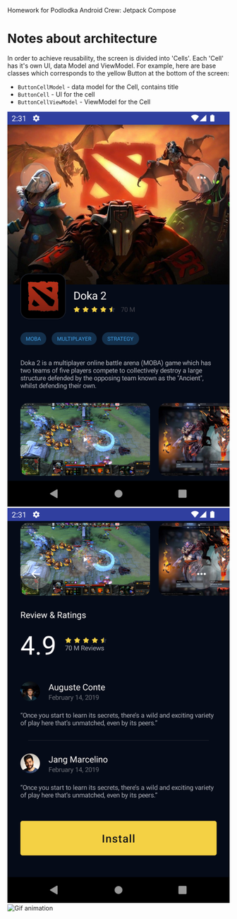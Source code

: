Homework for Podlodka Android Crew: Jetpack Compose

# Notes about architecture
In order to achieve reusability, the screen is divided into 'Cells'. Each 'Cell' has it's own UI, data Model and 
ViewModel. For example, here are base classes which corresponds to the yellow Button at the bottom of the screen:
- `ButtonCellModel` - data model for the Cell, contains title
- `ButtonCell` - UI for the cell
- `ButtonCellViewModel` - ViewModel for the Cell

![Screenshot 1](media/screenshot-1.png)
![Screenshot 2](media/screenshot-2.png)
![Gif animation](media/veido.gif)